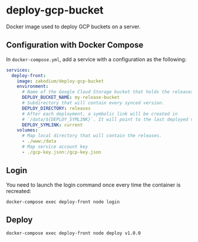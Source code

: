 # deploy-gcp-bucket

Docker image used to deploy GCP buckets on a server.

## Configuration with Docker Compose

In `docker-compose.yml`, add a service with a configuration as the following:

```yml
services:
  deploy-front:
    image: zakodium/deploy-gcp-bucket
    environment:
      # Name of the Google Cloud Storage bucket that holds the releases.
      DEPLOY_BUCKET_NAME: my-release-bucket
      # Subdirectory that will contain every synced version.
      DEPLOY_DIRECTORY: releases
      # After each deployment, a symbolic link will be created in
      # `/data/${DEPLOY_SYMLINK}`. It will point to the last deployed version.
      DEPLOY_SYMLINK: current
    volumes:
      # Map local directory that will contain the releases.
      - ./www:/data
      # Map service account key
      - ./gcp-key.json:/gcp-key.json
```

## Login

You need to launch the login command once every time the container is recreated:

```console
docker-compose exec deploy-front node login
```

## Deploy

```console
docker-compose exec deploy-front node deploy v1.0.0
```
